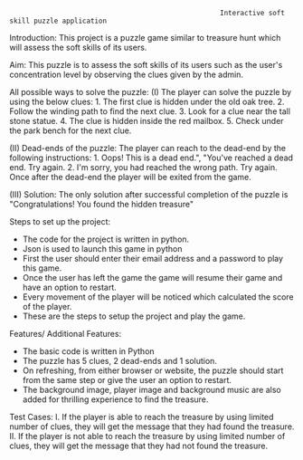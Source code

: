                                                         Interactive soft skill puzzle application

Introduction: This project is a puzzle game similar to treasure hunt which will assess the soft skills of its users.

Aim: This puzzle is to assess the soft skills of its users such as the user's concentration level by observing the clues given by the admin.

All possible ways to solve the puzzle:
  (I) The player can solve the puzzle by using the below clues:
     1. The first clue is hidden under the old oak tree.
     2. Follow the winding path to find the next clue.
     3. Look for a clue near the tall stone statue.
     4. The clue is hidden inside the red mailbox.
     5. Check under the park bench for the next clue.
   
  (II) Dead-ends of the puzzle:
   The player can reach to the dead-end by the following instructions:
     1. Oops! This is a dead end.", "You've reached a dead end. Try again.
     2. I'm sorry, you had reached the wrong path. Try again.
     Once after the dead-end the player will be exited from the game.
     
  (III) Solution:
     The only solution after successful completion of the puzzle is
     "Congratulations! You found the hidden treasure"
 
Steps to set up the project:
- The code for the project is written in python.
- Json is used to launch this game in python
- First the user should enter their email address and a password to play this game.
- Once the user has left the game the game will resume their game and have an option to restart.
- Every movement of the player will be noticed which calculated the score of the player.
- These are the steps to setup the project and play the game.

Features/ Additional Features:
- The basic code is written in Python
- The puzzle has 5 clues, 2 dead-ends and 1 solution.
- On refreshing, from either browser or website, the puzzle should start from the same step or give the user an option to restart.
- The background image, player image and background music are also added for thrilling experience to find the treasure.

Test Cases:
I. If the player is able to reach the treasure by using limited number of clues, they will get the message that they had found the treasure.
II. If the player is not able to reach the treasure by using limited number of clues, they will get the message that they had not found the treasure.
